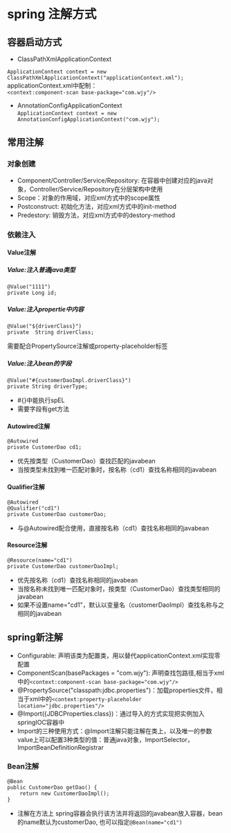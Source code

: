 # spring 注解方式
## 容器启动方式
* ClassPathXmlApplicationContext  

``ApplicationContext context = new ClassPathXmlApplicationContext("applicationContext.xml");``  
applicationContext.xml中配制：  
``<context:component-scan base-package="com.wjy"/>``
* AnnotationConfigApplicationContext  
``ApplicationContext context = new AnnotationConfigApplicationContext("com.wjy");``  
## 常用注解
### 对象创建
* Component/Controller/Service/Repository: 在容器中创建对应的java对象，Controller/Service/Repository在分层架构中使用  
* Scope：对象的作用域，对应xml方式中的scope属性  
* Postconstruct: 初始化方法，对应xml方式中的init-method
* Predestory: 销毁方法，对应xml方式中的destory-method
### 依赖注入
#### Value注解
##### Value:注入普通java类型
    @Value("1111")
    private Long id; 
##### Value:注入propertie中内容
    @Value("${driverClass}")
    private  String driverClass;
需要配合PropertySource注解或property-placeholder标签
##### Value:注入bean的字段
    @Value("#{customerDaoImpl.driverClass}")
    private String driverType;
* #{}中能执行spEL
* 需要字段有get方法
#### Autowired注解
    @Autowired
    private CustomerDao cd1;
* 优先按类型（CustomerDao）查找匹配的javabean
* 当按类型未找到唯一匹配对象时，按名称（cd1）查找名称相同的javabean
#### Qualifier注解
    @Autowired
    @Qualifier("cd1")
    private CustomerDao customerDao;
* 与@Autowired配合使用，直接按名称（cd1）查找名称相同的javabean
#### Resource注解
    @Resource(name="cd1")
    private CustomerDao customerDaoImpl;
* 优先按名称（cd1）查找名称相同的javabean
* 当按名称未找到唯一匹配对象时，按类型（CustomerDao）查找类型相同的javabean
* 如果不设置name="cd1"，默认以变量名（customerDaoImpl）查找名称与之相同的javabean
## spring新注解
* Configurable: 声明该类为配置类，用以替代applicationContext.xml实现零配置
* ComponentScan(basePackages = "com.wjy"): 声明查找包路径,相当于xml中的``<context:component-scan base-package="com.wjy"/>``
* @PropertySource("classpath:jdbc.properties")：加载properties文件，相当于xml中的``<context:property-placeholder location="jdbc.properties"/>``
* @Import({JDBCProperties.class})：通过导入的方式实现把实例加入springIOC容器中
* Import的三种使用方式：@Import注解只能注解在类上，以及唯一的参数value上可以配置3种类型的值：普通java对象，ImportSelector，ImportBeanDefinitionRegistrar
### Bean注解
    @Bean
    public CustomerDao getDao() {
        return new CustomerDaoImpl();
    }  
* 注解在方法上 spring容器会执行该方法并将返回的javabean放入容器，bean的name默认为customerDao, 也可以指定``@Bean(name="cd1")``
